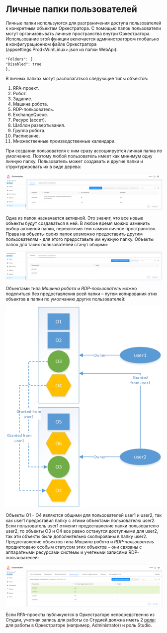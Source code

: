 # Личные папки пользователей

Личные папки используются для разграничения доступа пользователей к конкретным объектам Оркестратора. С помощью папок пользователи могут организовывать личные пространства внутри Оркестратора. Использование этой функции включается администратором глобально в конфигурационном файле Оркестратора (appsettings.Prod<Win\Linux>.json из папки WebApi):
```
"Folders": {
"Disabled": true
},
```
В личных папках могут располагаться следующие типы объектов:

1.	RPA-проект.
2.	Робот.
3.	Задание.
4.	Машина робота.
5.	RDP-пользователь.
6.	ExchangeQueue.
7.	Ресурс (ассет).
8.	Шаблон развертывания.
9.	Группа робота.
10.	Расписание.
11.	Множественные производственные календари.

При создании пользователя с ним сразу ассоциируется личная папка по умолчанию. Поэтому любой пользователь имеет как минимум одну личную папку. Пользователь может создавать и другие папки и структурировать их в виде дерева:

![](<../../../.gitbook/assets/Личные папки.png>)

Одна из папок назначается активной. Это значит, что все новые объекты будут создаваться в ней. В любое время можно изменить выбор активной папки, переключив тем самым личное пространство.
Права на объекты своих папок возможно предоставить другим пользователям - для этого предоставьте им нужную папку. Объекты папок для таких пользователей станут общими:

![](<../../../.gitbook/assets/Предоставление папки пользователю.png>)

Объектами типа *Машина робота* и *RDP-пользователь* можно поделиться без предоставления всей папки – путем копирования этих объектов в папки по умолчанию других пользователей: 

![](<../../../.gitbook/assets/Схема личных папок юзеров.png>)

Объекты O1 – O4 являются общими для пользователей user1 и user2, так как user1 предоставил папку с этими объектами пользователю user2. Если пользователь user1 отменит предоставление папки пользователю user2, то объекты O3 и O4 все равно останутся доступными для user2, так эти объекты были дополнительно скопированы в папку user2.
Предоставление объектов типа *Машина робота* и *RDP-пользователь* продиктовано особым статусом этих объектов – они связаны с аппаратными ресурсами системы и учетными записями RDP-пользователей:

![](<../../../.gitbook/assets/Предоставление объектов.png>)

Если RPA-проекты публикуются в Оркестраторе непосредственно из Студии, учетная запись для работы со Студией должна иметь 2 [роли](https://docs.primo-rpa.ru/primo-rpa/orchestrator/settings/users/roles): для работы в Оркестраторе (например, Administrator) и роль Studio.

